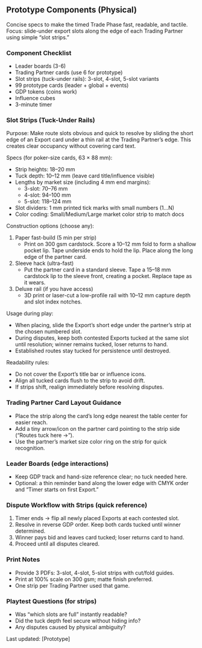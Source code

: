 ## Prototype Components (Physical)

Concise specs to make the timed Trade Phase fast, readable, and tactile. Focus: slide-under export slots along the edge of each Trading Partner using simple “slot strips.”

### Component Checklist
- Leader boards (3-6)
- Trading Partner cards (use 6 for prototype)
- Slot strips (tuck-under rails): 3-slot, 4-slot, 5-slot variants
- 99 prototype cards (leader + global + events)
- GDP tokens (coins work)
- Influence cubes
- 3-minute timer

### Slot Strips (Tuck-Under Rails)
Purpose: Make route slots obvious and quick to resolve by sliding the short edge of an Export card under a thin rail at the Trading Partner’s edge. This creates clear occupancy without covering card text.

Specs (for poker-size cards, 63 × 88 mm):
- Strip heights: 18–20 mm
- Tuck depth: 10–12 mm (leave card title/influence visible)
- Lengths by market size (including 4 mm end margins):
  - 3-slot: 70–76 mm
  - 4-slot: 94–100 mm
  - 5-slot: 118–124 mm
- Slot dividers: 1 mm printed tick marks with small numbers (1…N)
- Color coding: Small/Medium/Large market color strip to match docs

Construction options (choose any):
1) Paper fast-build (5 min per strip)
   - Print on 300 gsm cardstock. Score a 10–12 mm fold to form a shallow pocket lip. Tape underside ends to hold the lip. Place along the long edge of the partner card.
2) Sleeve hack (ultra-fast)
   - Put the partner card in a standard sleeve. Tape a 15–18 mm cardstock lip to the sleeve front, creating a pocket. Replace tape as it wears.
3) Deluxe rail (if you have access)
   - 3D print or laser-cut a low-profile rail with 10–12 mm capture depth and slot index notches.

Usage during play:
- When placing, slide the Export’s short edge under the partner’s strip at the chosen numbered slot.
- During disputes, keep both contested Exports tucked at the same slot until resolution; winner remains tucked, loser returns to hand.
- Established routes stay tucked for persistence until destroyed.

Readability rules:
- Do not cover the Export’s title bar or influence icons.
- Align all tucked cards flush to the strip to avoid drift.
- If strips shift, realign immediately before resolving disputes.

### Trading Partner Card Layout Guidance
- Place the strip along the card’s long edge nearest the table center for easier reach.
- Add a tiny arrow/icon on the partner card pointing to the strip side (“Routes tuck here →”).
- Use the partner’s market size color ring on the strip for quick recognition.

### Leader Boards (edge interactions)
- Keep GDP track and hand-size reference clear; no tuck needed here.
- Optional: a thin reminder band along the lower edge with CMYK order and “Timer starts on first Export.”

### Dispute Workflow with Strips (quick reference)
1. Timer ends → flip all newly placed Exports at each contested slot.
2. Resolve in reverse GDP order. Keep both cards tucked until winner determined.
3. Winner pays bid and leaves card tucked; loser returns card to hand.
4. Proceed until all disputes cleared.

### Print Notes
- Provide 3 PDFs: 3-slot, 4-slot, 5-slot strips with cut/fold guides.
- Print at 100% scale on 300 gsm; matte finish preferred.
- One strip per Trading Partner used that game.

### Playtest Questions (for strips)
- Was “which slots are full” instantly readable?
- Did the tuck depth feel secure without hiding info?
- Any disputes caused by physical ambiguity?

Last updated: [Prototype]
